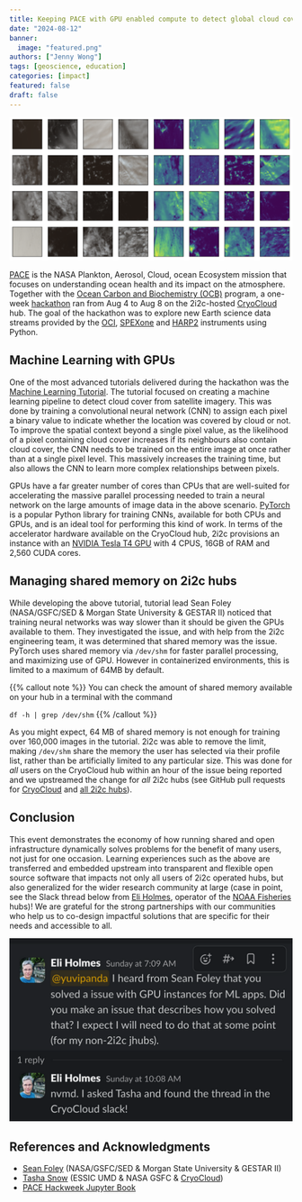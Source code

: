 ```yaml
---
title: Keeping PACE with GPU enabled compute to detect global cloud cover using satellite data
date: "2024-08-12"
banner:
  image: "featured.png"
authors: ["Jenny Wong"]
tags: [geoscience, education]
categories: [impact]
featured: false
draft: false
---
```


![(left, b&w) Model inputs and (right, color) model outputs of a simple multi-layer perceptron](cloud-cover-data.png "(left, b&w) Model inputs and (right, color) model outputs of a [simple multi-layer perceptron](https://pacehackweek.github.io/pace-2024/presentations/hackweek/ml_cloud_mask.html#a-simple-multi-layer-perceptron) for detecting cloud cover.")

[PACE](https://pace.gsfc.nasa.gov/) is the NASA Plankton, Aerosol, Cloud, ocean Ecosystem mission that focuses on understanding ocean health and its impact on the atmosphere. Together with the [Ocean Carbon and Biochemistry (OCB)](https://www.us-ocb.org/) program, a one-week [hackathon](https://pacehackweek.github.io/pace-2024/) ran from Aug 4 to Aug 8 on the 2i2c-hosted [CryoCloud](https://cryointhecloud.com/) hub. The goal of the hackathon was to explore new Earth science data streams provided by the [OCI](https://pace.oceansciences.org/oci.htm), [SPEXone](https://pace.oceansciences.org/spexone.htm) and [HARP2](https://pace.oceansciences.org/harp2.htm) instruments using Python.

## Machine Learning with GPUs

One of the most advanced tutorials delivered during the hackathon was the [Machine Learning Tutorial](https://pacehackweek.github.io/pace-2024/presentations/hackweek/ml_cloud_mask.html). The tutorial focused on creating a machine learning pipeline to detect cloud cover from satellite imagery. This was done by training a convolutional neural network (CNN) to assign each pixel a binary value to indicate whether the location was covered by cloud or not. To improve the spatial context beyond a single pixel value, as the likelihood of a pixel containing cloud cover increases if its neighbours also contain cloud cover, the CNN needs to be trained on the entire image at once rather than at a single pixel level. This massively increases the training time, but also allows the CNN to learn more complex relationships between pixels.

GPUs have a far greater number of cores than CPUs that are well-suited for accelerating the massive parallel processing needed to train a neural network on the large amounts of image data in the above scenario. [PyTorch](https://pytorch.org/) is a popular Python library for training CNNs, available for both CPUs and GPUs, and is an ideal tool for performing this kind of work. In terms of the accelerator hardware available on the CryoCloud hub, 2i2c provisions an instance with an [NVIDIA Tesla T4 GPU](https://www.nvidia.com/en-us/data-center/tesla-t4/) with 4 CPUS, 16GB of RAM and 2,560 CUDA cores.

## Managing shared memory on 2i2c hubs

While developing the above tutorial, tutorial lead Sean Foley (NASA/GSFC/SED & Morgan State University & GESTAR II) noticed that training neural networks was way slower than it should be given the GPUs available to them. They investigated the issue, and with help from the 2i2c engineering team, it was determined that shared memory was the issue. PyTorch uses shared memory via `/dev/shm` for faster parallel processing, and maximizing use of GPU. However in containerized environments, this is limited to a maximum of 64MB by default.

{{% callout note %}}
You can check the amount of shared memory available on your hub in a terminal with the command

`df -h | grep /dev/shm`
{{% /callout %}}

As you might expect, 64 MB of shared memory is not enough for training over 160,000 images in the tutorial. 2i2c was able to remove the limit, making `/dev/shm` share the memory the user has selected via their profile list, rather than be artificially limited to any particular size. This was done for _all_ users on the CryoCloud hub within an hour of the issue being reported and we upstreamed the change for _all_ 2i2c hubs (see GitHub pull requests for [CryoCloud](https://github.com/2i2c-org/infrastructure/pull/4564) and [all 2i2c hubs](https://github.com/2i2c-org/infrastructure/issues/4563)).

## Conclusion

This event demonstrates the economy of how running shared and open infrastructure dynamically solves problems for the benefit of many users, not just for one occasion. Learning experiences such as the above are transferred and embedded upstream into transparent and flexible open source software that impacts not only all users of 2i2c operated hubs, but also generalized for the wider research community at large (case in point, see the Slack thread below from [Eli Holmes](https://eeholmes.github.io/), operator of the [NOAA Fisheries](https://www.fisheries.noaa.gov/science-data/open-science-noaa-fisheries) hubs)! We are grateful for the strong partnerships with our communities who help us to co-design impactful solutions that are specific for their needs and accessible to all.

![A slack thread demonstrating the power of open infrastructure beyond 2i2c-operated hubs](slack-noaa.png "The power of open infrastructure beyond 2i2c-operated hubs")

## References and Acknowledgments

- [Sean Foley](https://science.gsfc.nasa.gov/sci/bio/sean.r.foley) (NASA/GSFC/SED & Morgan State University & GESTAR II)
- [Tasha Snow](https://www.linkedin.com/in/tasha-snow-26815b23) (ESSIC UMD & NASA GSFC & [CryoCloud](https://cryointhecloud.com/))
- [PACE Hackweek Jupyter Book](https://pacehackweek.github.io/pace-2024/intro.html)
